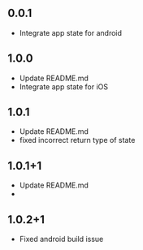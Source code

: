 ## 0.0.1

* Integrate app state for android

## 1.0.0

* Update README.md
* Integrate app state for iOS

## 1.0.1

* Update README.md
* fixed incorrect return type of state  

## 1.0.1+1

* Update README.md
* 
## 1.0.2+1

* Fixed android build issue 
